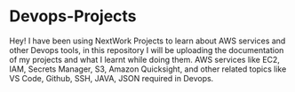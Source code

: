 # Devops-Projects
Hey! I have been using NextWork Projects to learn about AWS services and other Devops tools, in this repository I will be uploading the documentation of my projects and what I learnt while doing them.
AWS services like EC2, IAM, Secrets Manager, S3, Amazon Quicksight, and other related topics like VS Code, Github, SSH, JAVA, JSON required in Devops.
